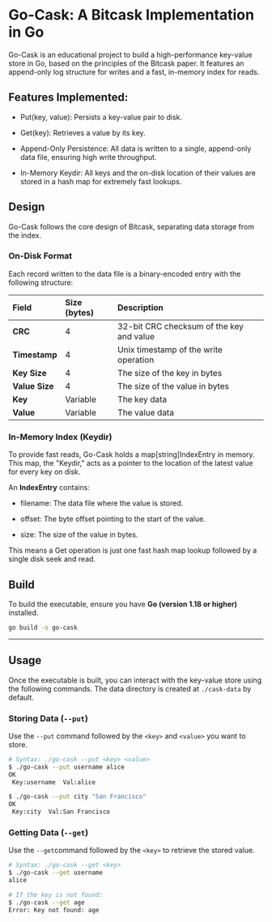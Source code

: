 # Go-Cask: A Bitcask Implementation in Go
Go-Cask is an educational project to build a high-performance key-value store in Go, based on the principles of the Bitcask paper. It features an append-only log structure for writes and a fast, in-memory index for reads.

## Features Implemented:
- Put(key, value): Persists a key-value pair to disk.

- Get(key): Retrieves a value by its key.

- Append-Only Persistence: All data is written to a single, append-only data file, ensuring high write throughput.

- In-Memory Keydir: All keys and the on-disk location of their values are stored in a hash map for extremely fast lookups.


## Design
Go-Cask follows the core design of Bitcask, separating data storage from the index.

### On-Disk Format
Each record written to the data file is a binary-encoded entry with the following structure:

| Field      | Size (bytes) | Description                               |
| :--------- | :----------- | :---------------------------------------- |
| **CRC** | 4            | 32-bit CRC checksum of the key and value  |
| **Timestamp**| 4            | Unix timestamp of the write operation     |
| **Key Size** | 4            | The size of the key in bytes              |
| **Value Size**| 4            | The size of the value in bytes            |
| **Key** | Variable     | The key data                              |
| **Value** | Variable     | The value data                            |


### In-Memory Index (Keydir)
To provide fast reads, Go-Cask holds a map[string]IndexEntry in memory. This map, the "Keydir," acts as a pointer to the location of the latest value for every key on disk.

An **IndexEntry** contains:

- filename: The data file where the value is stored.

- offset: The byte offset pointing to the start of the value.

- size: The size of the value in bytes.

This means a Get operation is just one fast hash map lookup followed by a single disk seek and read.

## Build

To build the executable, ensure you have **Go (version 1.18 or higher)** installed.

```bash
go build -o go-cask
```
---

## Usage
Once the executable is built, you can interact with the key-value store using the following commands. The data directory is created at `./cask-data` by default.

### Storing Data (`--put`)

Use the `--put` command followed by the `<key>` and `<value>` you want to store.

```bash
# Syntax: ./go-cask --put <key> <value>
$ ./go-cask --put username alice
OK
 Key:username  Val:alice

$ ./go-cask --put city "San Francisco"
OK
 Key:city  Val:San Francisco
```

### Getting Data (`--get`)
Use the `--get`command followed by the `<key>` to retrieve the stored value.

```bash
# Syntax: ./go-cask --get <key>
$ ./go-cask --get username
alice

# If the key is not found:
$ ./go-cask --get age
Error: Key not found: age
```
